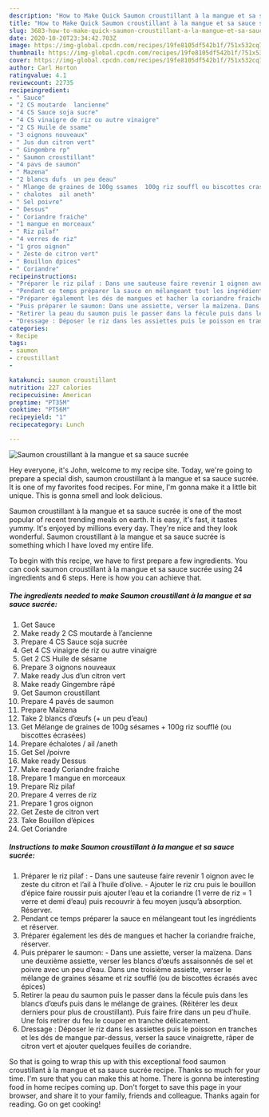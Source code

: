 ```yaml
---
description: "How to Make Quick Saumon croustillant à la mangue et sa sauce sucrée"
title: "How to Make Quick Saumon croustillant à la mangue et sa sauce sucrée"
slug: 3683-how-to-make-quick-saumon-croustillant-a-la-mangue-et-sa-sauce-sucree
date: 2020-10-20T23:34:42.703Z
image: https://img-global.cpcdn.com/recipes/19fe8105df542b1f/751x532cq70/saumon-croustillant-a-la-mangue-et-sa-sauce-sucree-photo-principale-de-la-recette.jpg
thumbnail: https://img-global.cpcdn.com/recipes/19fe8105df542b1f/751x532cq70/saumon-croustillant-a-la-mangue-et-sa-sauce-sucree-photo-principale-de-la-recette.jpg
cover: https://img-global.cpcdn.com/recipes/19fe8105df542b1f/751x532cq70/saumon-croustillant-a-la-mangue-et-sa-sauce-sucree-photo-principale-de-la-recette.jpg
author: Carl Horton
ratingvalue: 4.1
reviewcount: 22735
recipeingredient:
- " Sauce"
- "2 CS moutarde  lancienne"
- "4 CS Sauce soja sucre"
- "4 CS vinaigre de riz ou autre vinaigre"
- "2 CS Huile de ssame"
- "3 oignons nouveaux"
- " Jus dun citron vert"
- " Gingembre rp"
- " Saumon croustillant"
- "4 pavs de saumon"
- " Mazena"
- "2 blancs dufs  un peu deau"
- " Mlange de graines de 100g ssames  100g riz souffl ou biscottes crases"
- " chalotes  ail aneth"
- " Sel poivre"
- " Dessus"
- " Coriandre fraiche"
- "1 mangue en morceaux"
- " Riz pilaf"
- "4 verres de riz"
- "1 gros oignon"
- " Zeste de citron vert"
- " Bouillon dpices"
- " Coriandre"
recipeinstructions:
- "Préparer le riz pilaf : Dans une sauteuse faire revenir 1 oignon avec le zeste du citron et l’ail à l’huile d’olive. Ajouter le riz cru puis le bouillon d’épice faire roussir puis ajouter l’eau et la coriandre (1 verre de riz = 1 verre et demi d’eau) puis recouvrir à feu moyen jusqu’à absorption. Réserver."
- "Pendant ce temps préparer la sauce en mélangeant tout les ingrédients et réserver."
- "Préparer également les dés de mangues et hacher la coriandre fraiche, réserver."
- "Puis préparer le saumon: Dans une assiette, verser la maïzena. Dans une deuxième assiette, verser les blancs d’œufs assaisonnés de sel et poivre avec un peu d’eau. Dans une troisième assiette, verser le mélange de graines sésame et riz soufflé (ou de biscottes écrasés avec épices)"
- "Retirer la peau du saumon puis le passer dans la fécule puis dans les blancs d’œufs puis dans le mélange de graines. (Réitérer les deux derniers pour plus de croustillant). Puis faire frire dans un peu d’huile. Une fois retirer du feu le couper en tranche délicatement."
- "Dressage : Déposer le riz dans les assiettes puis le poisson en tranches et les dés de mangue par-dessus, verser la sauce vinaigrette, râper de citron vert et ajouter quelques feuilles de coriandre."
categories:
- Recipe
tags:
- saumon
- croustillant
- 

katakunci: saumon croustillant  
nutrition: 227 calories
recipecuisine: American
preptime: "PT35M"
cooktime: "PT56M"
recipeyield: "1"
recipecategory: Lunch

---
```



![Saumon croustillant à la mangue et sa sauce sucrée](https://img-global.cpcdn.com/recipes/19fe8105df542b1f/751x532cq70/saumon-croustillant-a-la-mangue-et-sa-sauce-sucree-photo-principale-de-la-recette.jpg)

Hey everyone, it's John, welcome to my recipe site. Today, we're going to prepare a special dish, saumon croustillant à la mangue et sa sauce sucrée. It is one of my favorites food recipes. For mine, I'm gonna make it a little bit unique. This is gonna smell and look delicious.

Saumon croustillant à la mangue et sa sauce sucrée is one of the most popular of recent trending meals on earth. It is easy, it's fast, it tastes yummy. It's enjoyed by millions every day. They're nice and they look wonderful. Saumon croustillant à la mangue et sa sauce sucrée is something which I have loved my entire life.




To begin with this recipe, we have to first prepare a few ingredients. You can cook saumon croustillant à la mangue et sa sauce sucrée using 24 ingredients and 6 steps. Here is how you can achieve that.

<!--inarticleads1-->

##### The ingredients needed to make Saumon croustillant à la mangue et sa sauce sucrée:

1. Get  Sauce
1. Make ready 2 CS moutarde à l’ancienne
1. Prepare 4 CS Sauce soja sucrée
1. Get 4 CS vinaigre de riz ou autre vinaigre
1. Get 2 CS Huile de sésame
1. Prepare 3 oignons nouveaux
1. Make ready  Jus d’un citron vert
1. Make ready  Gingembre râpé
1. Get  Saumon croustillant
1. Prepare 4 pavés de saumon
1. Prepare  Maïzena
1. Take 2 blancs d’œufs (+ un peu d’eau)
1. Get  Mélange de graines de 100g sésames + 100g riz soufflé (ou biscottes écrasées)
1. Prepare  échalotes / ail /aneth
1. Get  Sel /poivre
1. Make ready  Dessus
1. Make ready  Coriandre fraiche
1. Prepare 1 mangue en morceaux
1. Prepare  Riz pilaf
1. Prepare 4 verres de riz
1. Prepare 1 gros oignon
1. Get  Zeste de citron vert
1. Take  Bouillon d’épices
1. Get  Coriandre




<!--inarticleads2-->

##### Instructions to make Saumon croustillant à la mangue et sa sauce sucrée:

1. Préparer le riz pilaf : - Dans une sauteuse faire revenir 1 oignon avec le zeste du citron et l’ail à l’huile d’olive. - Ajouter le riz cru puis le bouillon d’épice faire roussir puis ajouter l’eau et la coriandre (1 verre de riz = 1 verre et demi d’eau) puis recouvrir à feu moyen jusqu’à absorption. Réserver.
1. Pendant ce temps préparer la sauce en mélangeant tout les ingrédients et réserver.
1. Préparer également les dés de mangues et hacher la coriandre fraiche, réserver.
1. Puis préparer le saumon: - Dans une assiette, verser la maïzena. Dans une deuxième assiette, verser les blancs d’œufs assaisonnés de sel et poivre avec un peu d’eau. Dans une troisième assiette, verser le mélange de graines sésame et riz soufflé (ou de biscottes écrasés avec épices)
1. Retirer la peau du saumon puis le passer dans la fécule puis dans les blancs d’œufs puis dans le mélange de graines. (Réitérer les deux derniers pour plus de croustillant). Puis faire frire dans un peu d’huile. Une fois retirer du feu le couper en tranche délicatement.
1. Dressage : Déposer le riz dans les assiettes puis le poisson en tranches et les dés de mangue par-dessus, verser la sauce vinaigrette, râper de citron vert et ajouter quelques feuilles de coriandre.




So that is going to wrap this up with this exceptional food saumon croustillant à la mangue et sa sauce sucrée recipe. Thanks so much for your time. I'm sure that you can make this at home. There is gonna be interesting food in home recipes coming up. Don't forget to save this page in your browser, and share it to your family, friends and colleague. Thanks again for reading. Go on get cooking!
